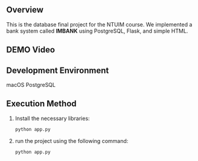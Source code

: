 ## Overview  
This is the database final project for the NTUIM course. We implemented a bank system called **IMBANK** using PostgreSQL, Flask, and simple HTML.

## DEMO Video
## Development Environment
macOS
PostgreSQL



## Execution Method  
1. Install the necessary libraries:  
   ```bash
   python app.py
   ```
   
2. run the project using the following command:
      ```bash
   python app.py
   ```



